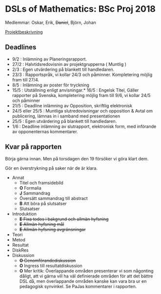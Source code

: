 # DSLs of Mathematics: BSc Proj 2018

Medlemmar: Oskar, Erik, ~~Daniel~~, Björn, Johan

[Projektbeskrivning](DSLsofMath_andra_kurser.md)


## Deadlines
* 9/2  : Inlämning av Planeringsrapport.
* 27/2 : Halvtidsredovisnin av projektgrupperna ( Muntlig )
* 2/3  : Egen utvärdering på blankett till handledaren.
* 23/3 : Rapportspråk, vi kollar 24/3 och påminner. Kompletering möjlig fram till 27/4.
* 8/5  : Inlämning av poster för tryckning
* 15/5 : Utställning enligt anvisningar.* 16/5 : Engelsk Titel, Gäller rapporter på Svenska, kompletering möjlig fram till 9/6, vi kollar 24/5 och påminner
* 21/5 : Deadline inlämning av Opposition, skriftlig elektronisk
* 24/5 eller 25/5 : Muntliga slutredovisningar och opposition & Avtal om publicering, lämnas in i samband med presentationen
* 25/5 : Egen utvärdering på blankett till handledaren.
* 1/6 : Deadline inlämning av slutrapport, elektronisk form, med införande av opponenternas kommentarer.


## Kvar på rapporten

Börja gärna innan. Men på torsdagen den 19 försöker vi göra klart dem.

Gör en överstrykning på saker när de är klara.

- Annat
    - Titel och framsidebild
    - **O** Formalia
    - **J** Sammandrag
    - Översätt sammandrag till abstract
    - **B** Att böra på slutsatser
    - Slutsatser
- Introduktion
    - ~~**E** Fixa todos i bakgrund och allmän hyfsning~~
    - ~~**E** Allmän hyfsning mål~~
    - ~~**E** Allmän hyfsning avgränsningar~~
- Teori
- Metod
- Resultat
- DiskRes
- Diskussion
    - ~~**O** Genomförandediskussion~~
    - **O** Ingress till resultatdiskussion
    - **O** Mer kritik: Överlappande områden presenterar vi som någonting dåligt, att vi gärna vill ha väl definierade områden för att det bättre DSL då, men överlappande områden kanske kan vara bra ur en pedagogisk synvinkel. Se PaJas kommentarer i rapporten.










